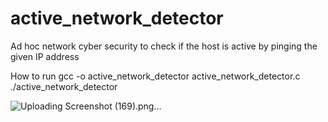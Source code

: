 # active_network_detector
Ad hoc network
cyber security to check if the host is active by pinging the given IP address

How to run
gcc -o active_network_detector active_network_detector.c
./active_network_detector

![Uploading Screenshot (169).png…]()
